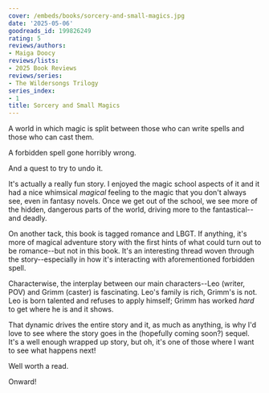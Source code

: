 ```yaml
---
cover: /embeds/books/sorcery-and-small-magics.jpg
date: '2025-05-06'
goodreads_id: 199826249
rating: 5
reviews/authors:
- Maiga Doocy
reviews/lists:
- 2025 Book Reviews
reviews/series:
- The Wildersongs Trilogy
series_index:
- 1
title: Sorcery and Small Magics
---
```

A world in which magic is split between those who can write spells and those who can cast them. 

A forbidden spell gone horribly wrong. 

And a quest to try to undo it. 

It's actually a really fun story. I enjoyed the magic school aspects of it and it had a nice whimsical *magical* feeling to the magic that you don't always see, even in fantasy novels. Once we get out of the school, we see more of the hidden, dangerous parts of the world, driving more to the fantastical--and deadly. 

On another tack, this book is tagged romance and LBGT. If anything, it's more of magical adventure story with the first hints of what could turn out to be romance--but not in this book. It's an interesting thread woven through the story--especially in how it's interacting with aforementioned forbidden spell.

Characterwise, the interplay between our main characters--Leo (writer, POV) and Grimm (caster) is fascinating. Leo's family is rich, Grimm's is not. Leo is born talented and refuses to apply himself; Grimm has worked *hard* to get where he is and it shows. 

That dynamic drives the entire story and it, as much as anything, is why I'd love to see where the story goes in the (hopefully coming soon?) sequel. It's a well enough wrapped up story, but oh, it's one of those where I want to see what happens next!

Well worth a read. 

Onward!

<!--more-->